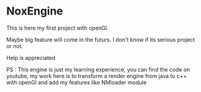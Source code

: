 # NoxEngine
This is here my first project with openGl.

Maybe big feature will come in the futurs. I don't know if its serious project or not.

Help is appreciated


PS : This engine is just my learning experience, you can find the code on youtube, my work here is to transform a render engine from java to c++ with openGl and add my features like NMloader module 